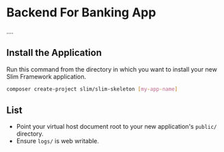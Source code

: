 # Backend For Banking App

....

## Install the Application

Run this command from the directory in which you want to install your new Slim Framework application.

```bash
composer create-project slim/slim-skeleton [my-app-name]
```

## List

* Point your virtual host document root to your new application's `public/` directory.
* Ensure `logs/` is web writable.

